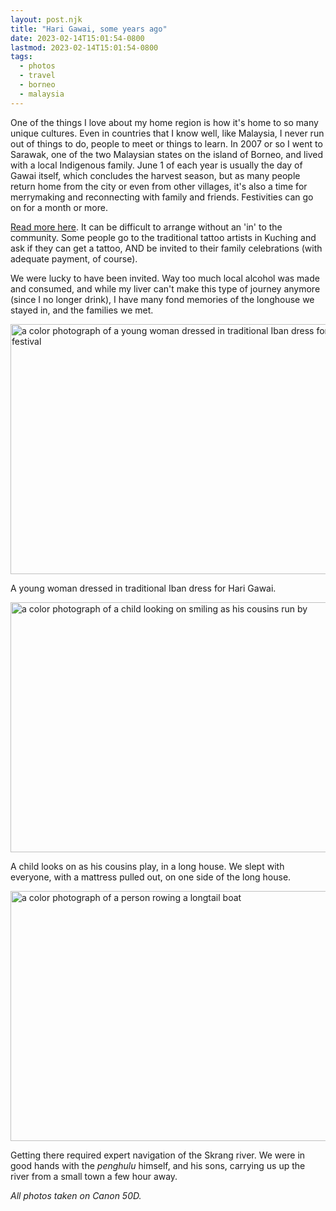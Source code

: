 ```yaml
---
layout: post.njk	
title: "Hari Gawai, some years ago"
date: 2023-02-14T15:01:54-0800
lastmod: 2023-02-14T15:01:54-0800
tags:
  - photos
  - travel
  - borneo
  - malaysia
---
```

One of the things I love about my home region is how it's home to so many unique cultures. Even in countries that I know well, like Malaysia, I never run out of things to do, people to meet or things to learn. In 2007 or so I went to Sarawak, one of the two Malaysian states on the island of Borneo, and lived with a local Indigenous family. June 1 of each year is usually the day of Gawai itself, which concludes the harvest season, but as many people return home from the city or even from other villages, it's also a time for merrymaking and reconnecting with family and friends. Festivities can go on for a month or more.

[Read more here](https://www.timeout.com/kuala-lumpur/things-to-do/what-you-need-to-know-about-hari-gawai). It can be difficult to arrange without an 'in' to the community. Some people go to the traditional tattoo artists in Kuching and ask if they can get a tattoo, AND be invited to their family celebrations (with adequate payment, of course). 

We were lucky to have been invited. Way too much local alcohol was made and consumed, and while my liver can't make this type of journey anymore (since I no longer drink), I have many fond memories of the longhouse we stayed in, and the families we met.

<img src="/photos/uploads/1b33042204.jpg" width="600" height="400" alt="a color photograph of a young woman dressed in traditional Iban dress for the harvest festival" />

A young woman dressed in traditional Iban dress for Hari Gawai.

<img src="/photos/uploads/c7f13bfefc.jpg" width="600" height="400" alt="a color photograph of a child looking on smiling as his cousins run by" />

A child looks on as his cousins play, in a long house. We slept with everyone, with a mattress pulled out, on one side of the long house.

<img src="/photos/uploads/dd935c9a8a.jpg" width="600" height="400" alt="a color photograph of a person rowing a longtail boat" />

Getting there required expert navigation of the Skrang river. We were in good hands with the *penghulu* himself, and his sons, carrying us up the river from a small town a few hour away.

*All photos taken on Canon 50D.*
